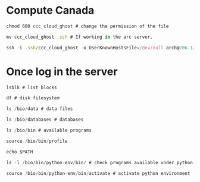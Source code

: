 # Compute Canada

```markdown
chmod 600 ccc_cloud_ghost # change the permission of the file
```

```jsx
mv ccc_cloud_ghost .ssh # If working in the arc server, 
```

```jsx
ssh -i .ssh/ccc_cloud_ghost -o UserKnownHostsFile=/dev/null arch@206.12.90.119
```

# Once log in the server

```jsx
lsblk # list blocks
```

```jsx
df # disk filesystem
```

```jsx
ls /bio/data # data files
```

```jsx
ls /bio/databases # databases
```

```jsx
ls /bio/bin # available programs 
```

```jsx
source /bio/bin/profile
```

```jsx
echo $PATH
```

```jsx
ls -l /bio/bin/python-env/bin/ # check programs available under python
```

```jsx
source /bio/bin/python-env/bin/activate # activate python environment
```
